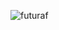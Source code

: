 ![futuraf](https://user-images.githubusercontent.com/61208397/173236902-1c5ecdd5-69a1-406d-bb6b-e1ffb65bdae5.png)

